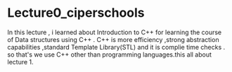 # Lecture0_ciperschools
In this lecture , i learned about Introduction to C++ for learning the course of Data structures using C++ .
C++ is more efficiency ,strong abstraction capabilities ,standard Template Library(STL) and it is complie time checks . so that's we use C++ other than programming languages.this all about lecture 1.
